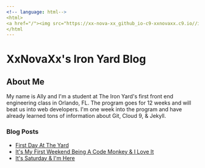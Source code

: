 ```yaml
---
<!-- language: html-->
<html>
<a href="/"><img src="https://xx-nova-xx_github_io-c9-xxnovaxx.c9.io//images/r_atr-header-main.jpeg"></a>
</html
---
```


# XxNovaXx's Iron Yard Blog

## About Me 

My name is Ally and I'm a student at The Iron Yard's first front end engineering class in Orlando, FL. The program goes for 12 weeks and will beat us into web developers. I'm one week into the program and have already learned tons of information about Git, Cloud 9, & Jekyll. 

### Blog Posts

 - [First Day At The Yard](/2014/09/22/FirstDayAtTheYard.html)
 - [It's My First Weekend Being A Code Monkey & I Love It](/2014/09/27/FifthDayAtTheYard.html)
 - [It's Saturday & I'm Here](/2014/09/28/SixthDayAtTheYard.html)